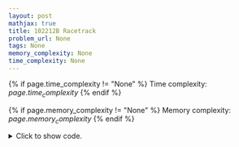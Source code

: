 ```yaml
---
layout: post
mathjax: true
title: 102212B Racetrack
problem_url: None
tags: None
memory_complexity: None
time_complexity: None
---
```




{% if page.time_complexity != "None" %}
Time complexity: ${{ page.time_complexity }}$
{% endif %}

{% if page.memory_complexity != "None" %}
Memory complexity: ${{ page.memory_complexity }}$
{% endif %}

<details>
<summary>
<p style="display:inline">Click to show code.</p>
</summary>
```cpp
{% raw %}
using namespace std;
int gcd(int a, int b) { return (b == 0 ? a : gcd(b, a % b)); }
int lcm(int a, int b) { return (a * (b / gcd(a, b))); }
int main(void)
{
    int a, b;
    cin >> a >> b;
    cout << lcm(a, b) << endl;
    return 0;
}

{% endraw %}
```
</details>

